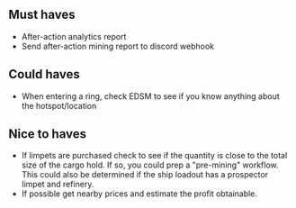 
## Must haves
- After-action analytics report
- Send after-action mining report to discord webhook

## Could haves
- When entering a ring, check EDSM to see if you know anything about the hotspot/location

## Nice to haves
- If limpets are purchased check to see if the quantity is close to the total size of the cargo hold. If so, you could prep a "pre-mining" workflow. This could also be determined if the ship loadout has a prospector limpet and refinery.
- If possible get nearby prices and estimate the profit obtainable.

